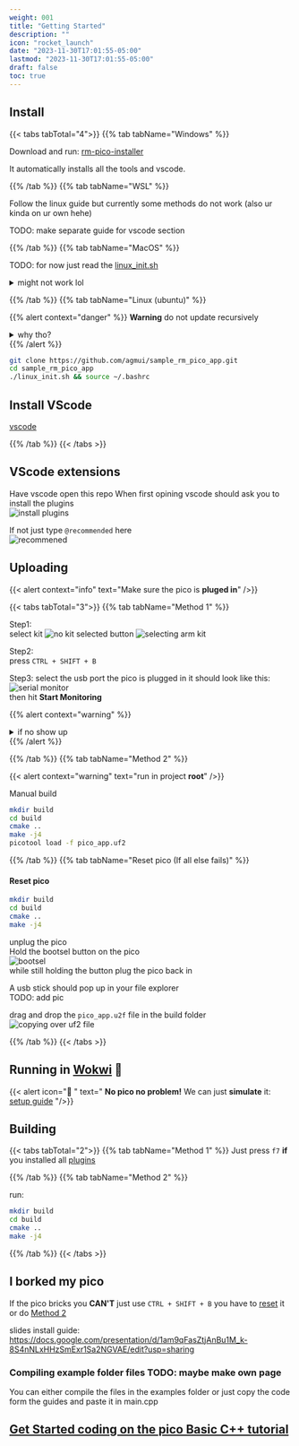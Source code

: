 ```yaml
---
weight: 001
title: "Getting Started"
description: ""
icon: "rocket_launch"
date: "2023-11-30T17:01:55-05:00"
lastmod: "2023-11-30T17:01:55-05:00"
draft: false
toc: true
---
```

## Install
{{< tabs tabTotal="4">}}
{{% tab tabName="Windows" %}}

Download and run: [rm-pico-installer](https://github.com/agmui/sample_rm_pico_app/blob/main/windows_install.exe)

It automatically installs all the tools and vscode.


{{% /tab %}}
{{% tab tabName="WSL" %}}

Follow the linux guide but currently some methods do not work (also ur kinda on ur own hehe)

TODO: make separate guide for vscode section

{{% /tab %}}
{{% tab tabName="MacOS" %}}


TODO: for now just read the [linux_init.sh](https://github.com/agmui/sample_rm_pico_app/blob/main/linux_init.sh)


<details>
<summary>might not work lol</summary>

`brew install libusb pkg-config`

Next install: [vscode](https://code.visualstudio.com/Download)  
</details>


{{% /tab %}}
{{% tab tabName="Linux (ubuntu)" %}}

{{% alert context="danger" %}}
**Warning** do not update recursively
<details>
<summary>why tho?</summary>
There are some submodules that may go on for a while (like tinyusb) and I highly
recommend you don't need to get them.
If you want to see what submodules I update just look in `linux_init.sh`
</details>
{{% /alert %}}


```bash
git clone https://github.com/agmui/sample_rm_pico_app.git
cd sample_rm_pico_app
./linux_init.sh && source ~/.bashrc
```

## Install VScode
[vscode](https://code.visualstudio.com/Download)  

{{% /tab %}}
{{< /tabs >}}


## VScode extensions

Have vscode open this repo
When first opining vscode should ask you to install the plugins  
![install plugins](images/install_plugins.png)

If not just type `@recommended` here  
![recommened](images/recommended.png)

## Uploading

{{< alert context="info" text="Make sure the pico is **pluged in**" />}}

{{< tabs tabTotal="3">}}
{{% tab tabName="Method 1" %}}

Step1:  
select kit
![no kit selected button](images/noKitBtn.png)
![selecting arm kit](images/armKit.png)

Step2:  
press `CTRL + SHIFT + B`  

Step3:
select the usb port the pico is plugged in it should look like this:  
![serial monitor](images/serial_monitor.png)  
then hit **Start Monitoring**

{{% alert context="warning" %}}
<details>
<summary>if no show up</summary>
is the pico plugged in!?  

plugin then re press `CTRL + SHIFT + B`
</details>
{{% /alert %}}



{{% /tab %}}
{{% tab tabName="Method 2" %}}


{{< alert context="warning" text="run in project **root**" />}}

Manual build
```bash
mkdir build
cd build
cmake ..
make -j4
picotool load -f pico_app.uf2
```

{{% /tab %}}
{{% tab tabName="Reset pico (If all else fails)" %}}
#### Reset pico
```bash
mkdir build
cd build
cmake ..
make -j4
```

unplug the pico  
Hold the bootsel button on the pico  
![bootsel](images/bootsel.png)  
while still holding the button plug the pico back in

A usb stick should pop up in your file explorer  
TODO: add pic

drag and drop the `pico_app.u2f` file in the build folder
![copying over uf2 file](images/copy_uf2_over.png)


{{% /tab %}}
{{< /tabs >}}


## Running in [Wokwi](https://wokwi.com/) 👀

{{< alert icon="🤯 " text=" **No pico no problem!** We can just **simulate** it: [setup guide](Wokwi/Set_up.md) "/>}}


## Building

{{< tabs tabTotal="2">}}
{{% tab tabName="Method 1" %}}
Just press `f7` **if** you installed all [plugins](#vscode-extensions)

{{% /tab %}}
{{% tab tabName="Method 2" %}}

run:
```bash
mkdir build
cd build
cmake ..
make -j4
```

{{% /tab %}}
{{< /tabs >}}

## I borked my pico
If the pico bricks you **CAN'T** just use `CTRL + SHIFT + B` you have to [reset](#uploading) it or do [Method 2 ](#uploading)

slides install guide: https://docs.google.com/presentation/d/1am9qFasZtjAnBu1M_k-8S4nNLxHHzSmExr1Sa2NGVAE/edit?usp=sharing

### Compiling example folder files TODO: maybe make own page

You can either compile the files in the examples folder or just copy the code form the guides and paste it in main.cpp

## [Get Started coding on the pico Basic C++ tutorial](Guides/pico_basics/C++_basics.md)